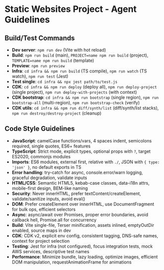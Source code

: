 # Static Websites Project - Agent Guidelines

## Build/Test Commands
- **Dev server**: `npm run dev` (Vite with hot reload)
- **Build**: `npm run build` (main), `PROJECT=name npm run build` (project), `TEMPLATE=name npm run build` (template)
- **Preview**: `npm run preview`
- **Infra**: `cd infra && npm run build` (TS compile), `npm run watch` (TS watch), `npm run test` (Jest)
- **Test single**: `cd infra && npx jest path/to/test.js`
- **CDK**: `cd infra && npm run deploy` (deploy all), `npm run deploy-project` (single project), `npm run deploy-with-projects` (with context)
- **CDK bootstrap**: `cd infra && npm run bootstrap` (single region), `npm run bootstrap-all` (multi-region), `npm run bootstrap-check` (verify)
- **CDK utils**: `cd infra && npm run diff/synth/list` (diff/synth/list stacks), `npm run destroy/destroy-project` (cleanup)

## Code Style Guidelines
- **JavaScript**: camelCase functions/vars, 4 spaces indent, semicolons required, single quotes, ES6+ features
- **TypeScript**: Strict mode, explicit types, optional props with `?`, target ES2020, commonjs modules
- **Imports**: ES6 modules, external first, relative with `./`, JSON with `{ type: 'json' }`, no default exports in TS
- **Error handling**: try-catch for async, console.error/warn logging, graceful degradation, validate inputs
- **HTML/CSS**: Semantic HTML5, kebab-case classes, data-i18n attrs, mobile-first design, BEM-like naming
- **Security**: Never innerHTML, prefer textContent/createElement, validate/sanitize inputs, avoid eval()
- **DOM**: Prefer createElement over innerHTML, use DocumentFragment for bulk ops, efficient selectors
- **Async**: async/await over Promises, proper error boundaries, avoid callback hell, Promise.all for concurrency
- **Build**: Vite single-file, Terser minification, assets inlined, emptyOutDir enabled, source maps in dev
- **CDK**: CDK v2, explicit env config, consistent tagging, DNS-safe names, context for project selection
- **Testing**: Jest for infra (not configured), focus integration tests, mock AWS services, descriptive test names
- **Performance**: Minimize bundle, lazy loading, optimize images, efficient DOM manipulation, requestAnimationFrame for animations
